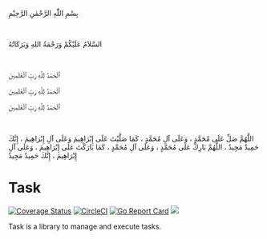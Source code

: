 بِسْمِ اللّٰهِ الرَّحْمٰنِ الرَّحِيْمِ

<br/>

السَّلاَمُ عَلَيْكُمْ وَرَحْمَةُ اللهِ وَبَرَكَاتُهُ

<br/>

ٱلْحَمْدُ لِلَّهِ رَبِّ ٱلْعَٰلَمِينَ

ٱلْحَمْدُ لِلَّهِ رَبِّ ٱلْعَٰلَمِينَ

ٱلْحَمْدُ لِلَّهِ رَبِّ ٱلْعَٰلَمِينَ

<br/>

اللَّهُمَّ صَلِّ عَلَى مُحَمَّدٍ ، وَعَلَى آلِ مُحَمَّدٍ ، كَمَا صَلَّيْتَ عَلَى إِبْرَاهِيمَ وَعَلَى آلِ إِبْرَاهِيمَ ، إِنَّكَ حَمِيدٌ مَجِيدٌ ، اللَّهُمَّ بَارِكْ عَلَى مُحَمَّدٍ ، وَعَلَى آلِ مُحَمَّدٍ ، كَمَا بَارَكْتَ عَلَى إِبْرَاهِيمَ ، وَعَلَى آلِ إِبْرَاهِيمَ ، إِنَّكَ حَمِيدٌ مَجِيدٌ

# Task
[![Coverage Status](https://coveralls.io/repos/github/fairyhunter13/task/badge.svg?branch=master)](https://coveralls.io/github/fairyhunter13/task?branch=master)
[![CircleCI](https://circleci.com/gh/fairyhunter13/task.svg?style=shield)](https://circleci.com/gh/fairyhunter13/task)
[![Go Report Card](https://goreportcard.com/badge/github.com/fairyhunter13/task)](https://goreportcard.com/report/github.com/fairyhunter13/task)
<a title="Doc for task" target="_blank" href="https://pkg.go.dev/github.com/fairyhunter13/task?tab=doc"><img src="https://img.shields.io/badge/go.dev-doc-007d9c?style=flat-square&logo=read-the-docs"></a>

Task is a library to manage and execute tasks.
